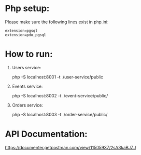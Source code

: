 # Php setup:
Please make sure the following lines exist in php.ini:
```
extension=pgsql
extension=pdo_pgsql
```

# How to run:
1. Users service:
   
   php -S localhost:8001 -t ./user-service/public

3. Events service:

   php -S localhost:8002 -t ./event-service/public/

5. Orders service:

   php -S localhost:8003 -t ./order-service/public/



# API Documentation:

https://documenter.getpostman.com/view/11505937/2sA3kaBJZJ
